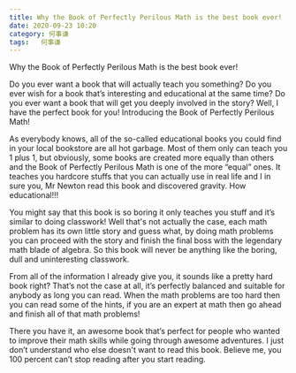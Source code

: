 ```yaml
---
title: Why the Book of Perfectly Perilous Math is the best book ever!
date: 2020-09-23 10:20
category: 何事谦
tags:   何事谦
---
```


Why the Book of Perfectly Perilous Math is the best book ever!


Do you ever want a book that will actually teach you something? Do you ever wish for a book that’s interesting and educational at the same time? Do you ever want a book that will get you deeply involved in the story? Well, I have the perfect book for you! Introducing the Book of Perfectly Perilous Math!

As everybody knows, all of the so-called educational books you could find in your local bookstore are all hot garbage. Most of them only can teach you 1 plus 1, but obviously, some books are created more equally than others and the Book of Perfectly Perilous Math is one of the more “equal” ones. It teaches you hardcore stuffs that you can actually use in real life and I in sure you, Mr Newton read this book and discovered gravity. How educational!!!

You might say that this book is so boring it only teaches you stuff and it’s similar to doing classwork! Well that's not actually the case, each math problem has its own little story and guess what, by doing math problems you can proceed with the story and finish the final boss with the legendary math blade of algebra. So this book will never be anything like the boring, dull and uninteresting classwork.

From all of the information I already give you, it sounds like a pretty hard book right? That’s not the case at all, it’s perfectly balanced and suitable for anybody as long you can read. When the math problems are too hard then you can read some of the hints, if you are an expert at math then go ahead and finish all of that math problems!

There you have it, an awesome book that’s perfect for people who wanted to improve their math skills while going through awesome adventures. I just don’t understand who else doesn't want to read this book. Believe me, you 100 percent can’t stop reading after you start reading.

